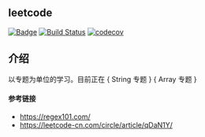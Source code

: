 ## leetcode

[![Badge](https://img.shields.io/badge/link-996.icu-%23FF4D5B.svg?style=flat-square)](https://996.icu/#/zh_CN) [![Build Status](https://travis-ci.org/yanyue404/leetcode.svg?branch=master)](https://travis-ci.org/yanyue404/leetcode) [![codecov](https://codecov.io/gh/yanyue404/leetcode/branch/master/graph/badge.svg)](https://codecov.io/gh/yanyue404/leetcode)

## 介绍

以专题为单位的学习。目前正在 { String 专题 } { Array 专题 }

#### 参考链接

- https://regex101.com/
- https://leetcode-cn.com/circle/article/qDaN1Y/
